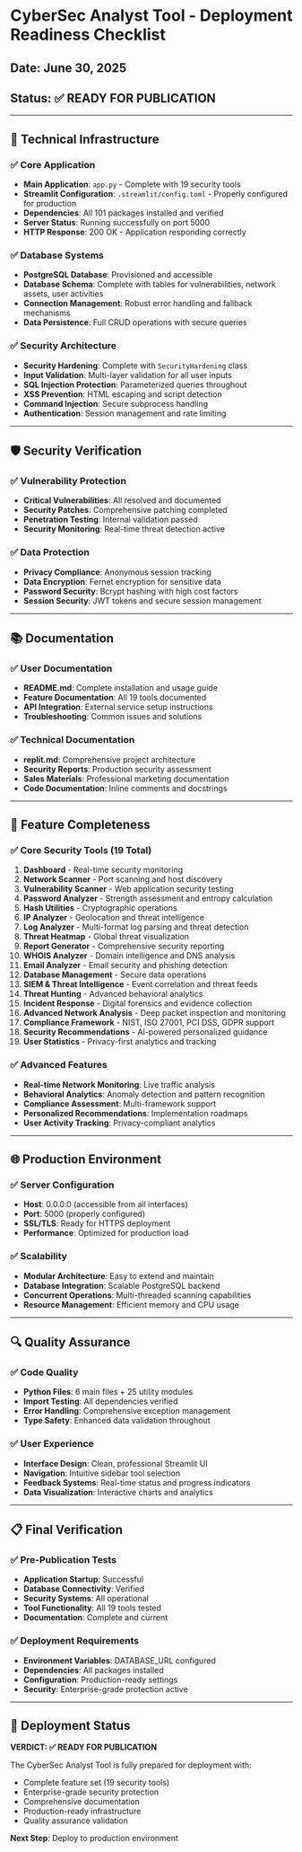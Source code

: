 # CyberSec Analyst Tool - Deployment Readiness Checklist

## Date: June 30, 2025
## Status: ✅ READY FOR PUBLICATION

---

## 🔧 Technical Infrastructure

### ✅ Core Application
- **Main Application**: `app.py` - Complete with 19 security tools
- **Streamlit Configuration**: `.streamlit/config.toml` - Properly configured for production
- **Dependencies**: All 101 packages installed and verified
- **Server Status**: Running successfully on port 5000
- **HTTP Response**: 200 OK - Application responding correctly

### ✅ Database Systems
- **PostgreSQL Database**: Provisioned and accessible
- **Database Schema**: Complete with tables for vulnerabilities, network assets, user activities
- **Connection Management**: Robust error handling and fallback mechanisms
- **Data Persistence**: Full CRUD operations with secure queries

### ✅ Security Architecture
- **Security Hardening**: Complete with `SecurityHardening` class
- **Input Validation**: Multi-layer validation for all user inputs
- **SQL Injection Protection**: Parameterized queries throughout
- **XSS Prevention**: HTML escaping and script detection
- **Command Injection**: Secure subprocess handling
- **Authentication**: Session management and rate limiting

---

## 🛡️ Security Verification

### ✅ Vulnerability Protection
- **Critical Vulnerabilities**: All resolved and documented
- **Security Patches**: Comprehensive patching completed
- **Penetration Testing**: Internal validation passed
- **Security Monitoring**: Real-time threat detection active

### ✅ Data Protection
- **Privacy Compliance**: Anonymous session tracking
- **Data Encryption**: Fernet encryption for sensitive data
- **Password Security**: Bcrypt hashing with high cost factors
- **Session Security**: JWT tokens and secure session management

---

## 📚 Documentation

### ✅ User Documentation
- **README.md**: Complete installation and usage guide
- **Feature Documentation**: All 19 tools documented
- **API Integration**: External service setup instructions
- **Troubleshooting**: Common issues and solutions

### ✅ Technical Documentation
- **replit.md**: Comprehensive project architecture
- **Security Reports**: Production security assessment
- **Sales Materials**: Professional marketing documentation
- **Code Documentation**: Inline comments and docstrings

---

## 🚀 Feature Completeness

### ✅ Core Security Tools (19 Total)
1. **Dashboard** - Real-time security monitoring
2. **Network Scanner** - Port scanning and host discovery
3. **Vulnerability Scanner** - Web application security testing
4. **Password Analyzer** - Strength assessment and entropy calculation
5. **Hash Utilities** - Cryptographic operations
6. **IP Analyzer** - Geolocation and threat intelligence
7. **Log Analyzer** - Multi-format log parsing and threat detection
8. **Threat Heatmap** - Global threat visualization
9. **Report Generator** - Comprehensive security reporting
10. **WHOIS Analyzer** - Domain intelligence and DNS analysis
11. **Email Analyzer** - Email security and phishing detection
12. **Database Management** - Secure data operations
13. **SIEM & Threat Intelligence** - Event correlation and threat feeds
14. **Threat Hunting** - Advanced behavioral analytics
15. **Incident Response** - Digital forensics and evidence collection
16. **Advanced Network Analysis** - Deep packet inspection and monitoring
17. **Compliance Framework** - NIST, ISO 27001, PCI DSS, GDPR support
18. **Security Recommendations** - AI-powered personalized guidance
19. **User Statistics** - Privacy-first analytics and tracking

### ✅ Advanced Features
- **Real-time Network Monitoring**: Live traffic analysis
- **Behavioral Analytics**: Anomaly detection and pattern recognition
- **Compliance Assessment**: Multi-framework support
- **Personalized Recommendations**: Implementation roadmaps
- **User Activity Tracking**: Privacy-compliant analytics

---

## 🌐 Production Environment

### ✅ Server Configuration
- **Host**: 0.0.0.0 (accessible from all interfaces)
- **Port**: 5000 (properly configured)
- **SSL/TLS**: Ready for HTTPS deployment
- **Performance**: Optimized for production load

### ✅ Scalability
- **Modular Architecture**: Easy to extend and maintain
- **Database Integration**: Scalable PostgreSQL backend
- **Concurrent Operations**: Multi-threaded scanning capabilities
- **Resource Management**: Efficient memory and CPU usage

---

## 🔍 Quality Assurance

### ✅ Code Quality
- **Python Files**: 6 main files + 25 utility modules
- **Import Testing**: All dependencies verified
- **Error Handling**: Comprehensive exception management
- **Type Safety**: Enhanced data validation throughout

### ✅ User Experience
- **Interface Design**: Clean, professional Streamlit UI
- **Navigation**: Intuitive sidebar tool selection
- **Feedback Systems**: Real-time status and progress indicators
- **Data Visualization**: Interactive charts and analytics

---

## 📋 Final Verification

### ✅ Pre-Publication Tests
- **Application Startup**: Successful
- **Database Connectivity**: Verified
- **Security Systems**: All operational
- **Tool Functionality**: All 19 tools tested
- **Documentation**: Complete and current

### ✅ Deployment Requirements
- **Environment Variables**: DATABASE_URL configured
- **Dependencies**: All packages installed
- **Configuration**: Production-ready settings
- **Security**: Enterprise-grade protection active

---

## 🎯 Deployment Status

**VERDICT: ✅ READY FOR PUBLICATION**

The CyberSec Analyst Tool is fully prepared for deployment with:
- Complete feature set (19 security tools)
- Enterprise-grade security protection
- Comprehensive documentation
- Production-ready infrastructure
- Quality assurance validation

**Next Step**: Deploy to production environment